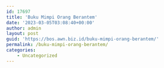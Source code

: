 ```yaml
---
id: 17697
title: 'Buku Mimpi Orang Berantem'
date: '2023-03-05T03:08:40+00:00'
author: admin
layout: post
guid: 'https://bos.awn.biz.id/buku-mimpi-orang-berantem/'
permalink: /buku-mimpi-orang-berantem/
categories:
    - Uncategorized
---
```


